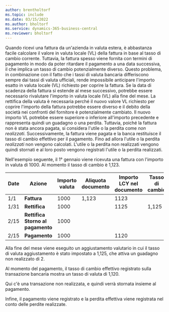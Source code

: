 ```yaml
---
author: brentholtorf
ms.topic: include
ms.date: 03/15/2022
ms.author: bholtorf
ms.service: dynamics-365-business-central
ms.reviewer: bholtorf
---
```

Quando ricevi una fattura da un'azienda in valuta estera, è abbastanza facile calcolare il valore in valuta locale (VL) della fattura in base al tasso di cambio corrente. Tuttavia, la fattura spesso viene fornita con termini di pagamento in modo da poter ritardare il pagamento a una data successiva, il che implica un tasso di cambio potenzialmente diverso. Questo problema, in combinazione con il fatto che i tassi di valuta bancaria differiscono sempre dai tassi di valuta ufficiali, rende impossibile anticipare l'importo esatto in valuta locale (VL) richiesto per coprire la fattura. Se la data di scadenza della fattura si estende al mese successivo, potrebbe essere necessario rivalutare l'importo in valuta locale (VL) alla fine del mese. La rettifica della valuta è necessaria perché il nuovo valore VL richiesto per coprire l'importo della fattura potrebbe essere diverso e il debito della società nei confronti del fornitore è potenzialmente cambiato. Il nuovo importo VL potrebbe essere superiore o inferiore all'importo precedente e rappresenta quindi un guadagno o una perdita. Tuttavia, poiché la fattura non è stata ancora pagata, si considera l'utile o la perdita come *non realizzati*. Successivamente, la fattura viene pagata e la banca restituisce il tasso di cambio effettivo per il pagamento. Fino ad allora l'utile o la perdita *realizzati* non vengono calcolati. L'utile o la perdita non realizzati vengono quindi stornati e al loro posto vengono registrati l'utile o la perdita realizzati.

Nell'esempio seguente, il 1° gennaio viene ricevuta una fattura con l'importo in valuta di 1000. Al momento il tasso di cambio è 1,123.

|Date|Azione|Importo valuta|Aliquota documento|Importo LCY nel documento|Tasso di cambio|Importo utili non realizzati|Aliquota Pagamento|Importo perdite realizzate|  
|-----|----------|------------|-----------|---------|-----------|-------------|---------|---------|
|1/1|**Fattura**|1000|1,123|1123|||||
|1/31|**Rettifica**|1000||1125|1,125|2|||
|2/15|**Rettifica Storno al pagamento**|1000||||-2|||
|2/15|**Pagamento**|1000||1120|||1,120|-3|

Alla fine del mese viene eseguito un aggiustamento valutario in cui il tasso di valuta aggiustamento è stato impostato a 1,125, che attiva un guadagno non realizzato di 2.

Al momento del pagamento, il tasso di cambio effettivo registrato sulla transazione bancaria mostra un tasso di valuta di 1,120.

Qui c'è una transazione non realizzata, e quindi verrà stornata insieme al pagamento.

Infine, il pagamento viene registrato e la perdita effettiva viene registrata nel conto delle perdite realizzate.
